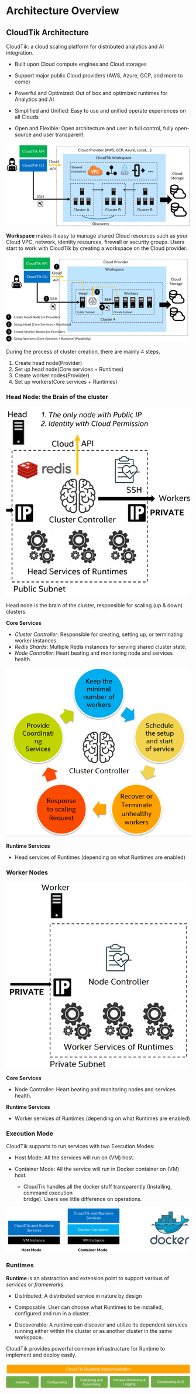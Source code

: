 # Architecture Overview

## CloudTik Architecture

CloudTik: a cloud scaling platform for distributed analytics and AI integration.

- Built upon Cloud compute engines and Cloud storages 

- Support major public Cloud providers (AWS, Azure, GCP, and more to come) 

- Powerful and Optimized: Out of box and optimized runtimes for Analytics and AI 

- Simplified and Unified: Easy to use and unified operate experiences on all Clouds 

- Open and Flexible: Open architecture and user in full control, fully open-source and user transparent. 

![High Level Architecture](../../image/high-level-architecture.png)

**Workspace** makes it easy to manage shared Cloud resources such as your Cloud VPC, network, identity resources,
firewall or security groups. Users start to work with CloudTik by creating a workspace on the Cloud provider.

![Cluster Architecture](../../image/cluster-architecture.png)

During the process of cluster creation, there are mainly 4 steps.

1. Create head node(Provider)
2. Set up head node(Core services + Runtimes)
3. Create worker nodes(Provider)
4. Set up workers(Core services + Runtimes)

### Head Node: the Brain of the cluster

![Head Node](../../image/head-node.png)

Head node is the brain of the cluster, responsible for scaling (up & down) clusters.

**Core Services**

- *Cluster Controller*: Responsible for creating, setting up, or terminating worker instances.
- *Redis Shards*: Multiple Redis instances for serving shared cluster state.
- *Node Controller*: Heart beating and monitoring node and services health.

![Cluster Controller](../../image/cluster-controller.png)

**Runtime Services**

- Head services of Runtimes (depending on what Runtimes are enabled)


### Worker Nodes

![Worker Nodes](../../image/worker-node.png)

**Core Services**

- Node Controller: Heart beating and monitoring nodes and services health.

**Runtime Services**

- Worker services of Runtimes (depending on what Runtimes are enabled)


### Execution Mode

CloudTik supports to run services with two Execution Modes: 

- Host Mode: All the services will run on (VM) host. 

- Container Mode: All the service will run in Docker container on (VM) host. 
    - CloudTik handles all the docker stuff transparently (Installing, command execution  
        bridge). Users see little difference on operations. 
    
![Execution Mode](../../image/execution-mode.png)

### Runtimes

**Runtime** is an abstraction and extension point to support various of *services* or *frameworks*.  

- Distributed: A distributed service in nature by design 

- Composable: User can choose what Runtimes to be installed, configured and run in a cluster.  

- Discoverable: A runtime can discover and utilize its dependent services running either within the cluster 
  or as another cluster in the same workspace. 

CloudTik provides powerful common infrastructure for Runtime to implement and deploy easily. 

![Runtime Implementation](../../image/runtime-implementation.png)



